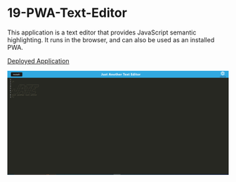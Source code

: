 # 19-PWA-Text-Editor

This application is a text editor that provides JavaScript semantic highlighting. It runs in the browser, and can also be used as an installed PWA.

[Deployed Application](https://calm-headland-62638-1cf3dc3e4c3e.herokuapp.com/)

![Application Screenshot](./Application%20Screenshot.PNG)